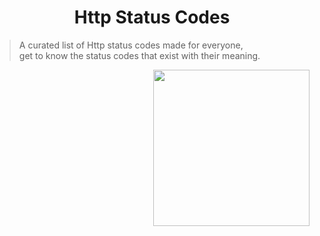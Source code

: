 <h1 align="center">Http Status Codes</h1>


> A curated list of Http status codes made for everyone, <br/> get to know the status codes that exist with their meaning.


[<img src="https://res.cloudinary.com/ngleadersdb/image/upload/v1584474698/it_huyjrx.png" align="right" width="250" height="250">](https://github.com/zeit/next.js)

